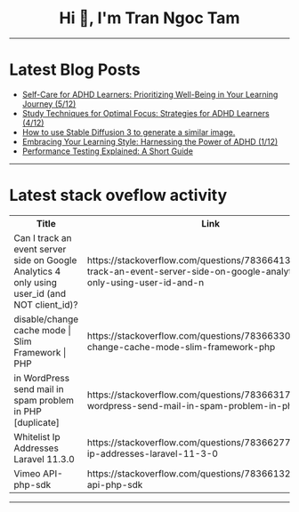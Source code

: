 <h1 align="center">Hi 👋, I'm Tran Ngoc Tam</h1>

---

# Latest Blog Posts 
<!-- BLOG-POST-LIST:START -->
- [Self-Care for ADHD Learners: Prioritizing Well-Being in Your Learning Journey &lpar;5/12&rpar;](https://dev.to/techtobe101/self-care-for-adhd-learners-prioritizing-well-being-in-your-learning-journey-512-301k)
- [Study Techniques for Optimal Focus: Strategies for ADHD Learners &lpar;4/12&rpar;](https://dev.to/techtobe101/study-techniques-for-optimal-focus-strategies-for-adhd-learners-2fi7)
- [How to use Stable Diffusion 3 to generate a similar image.](https://dev.to/titusefferian/how-to-use-stable-diffusion-3-to-generate-a-similar-image-3f99)
- [Embracing Your Learning Style: Harnessing the Power of ADHD &lpar;1/12&rpar;](https://dev.to/techtobe101/embracing-your-learning-style-harnessing-the-power-of-adhd-112-2d5)
- [Performance Testing Explained: A Short Guide](https://dev.to/scdcompany/performance-testing-explained-a-short-guide-5d9p)
<!-- BLOG-POST-LIST:END -->

---

# Latest stack oveflow activity
<table>
  <tr><th>Title</th><th>Link</th></tr>
  <!-- STACKOVERFLOW:START --><tr><td>Can I track an event server side on Google Analytics 4 only using user_id &lpar;and NOT client_id&rpar;?</td><td>https://stackoverflow.com/questions/78366413/can-i-track-an-event-server-side-on-google-analytics-4-only-using-user-id-and-n</td></tr><tr><td>disable/change cache mode | Slim Framework | PHP</td><td>https://stackoverflow.com/questions/78366330/disable-change-cache-mode-slim-framework-php</td></tr><tr><td>in WordPress send mail in spam problem in PHP [duplicate]</td><td>https://stackoverflow.com/questions/78366317/in-wordpress-send-mail-in-spam-problem-in-php</td></tr><tr><td>Whitelist Ip Addresses Laravel 11.3.0</td><td>https://stackoverflow.com/questions/78366277/whitelist-ip-addresses-laravel-11-3-0</td></tr><tr><td>Vimeo API-php-sdk</td><td>https://stackoverflow.com/questions/78366132/vimeo-api-php-sdk</td></tr><!-- STACKOVERFLOW:END -->
</table>

---


